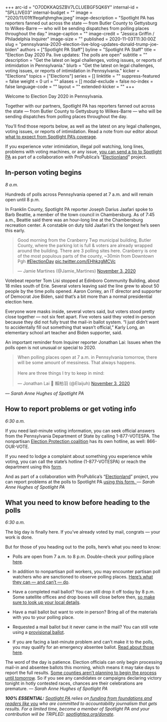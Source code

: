 +++
arc-id = "O7ODKKAQSZBV7LCLUEBGF5QK6Y"
internal-id = "SPLLIVE03"
internal-budget = ""
image = "2020/11/01ft1feqafqhmghw.jpeg"
image-description = "Spotlight PA has reporters fanned out across the state — from Butler County to Gettysburg to Wilkes-Barre — who will be sending dispatches from polling places throughout the day."
image-caption = ""
image-credit = "Jessica Griffin / Philadelphia Inquirer"
image-size = ""
published = 2020-11-03T11:30:00Z
slug = "pennsylvania-2020-election-live-blog-updates-donald-trump-joe-biden"
authors = ["Spotlight PA Staff"]
byline = "Spotlight PA Staff"
title = "Election Day 2020 Pa. live updates: The polls are open"
subtitle = ""
description = "Get the latest on legal challenges, voting issues, or reports of intimidation in Pennsylvania."
blurb = "Get the latest on legal challenges, voting issues, or reports of intimidation in Pennsylvania."
kicker = "Elections"
topics = ["Elections"]
series = []
linktitle = ""
suppress-featured = false
weight = 0
url = ""
aliases = []
modal-exclude = false
no-index = false
language-code = ""
layout = ""
extended-kicker = ""
+++

Welcome to Election Day 2020 in Pennsylvania.

Together with our partners, Spotlight PA has reporters fanned out across the state — from Butler County to Gettysburg to Wilkes-Barre — who will be sending dispatches from polling places throughout the day.

You’ll find those reports below, as well as the latest on any legal challenges, voting issues, or reports of intimidation. Read a note from our editor about <a href="https://www.spotlightpa.org/news/2020/11/pennsylvania-2020-election-news-journalism-reporters-spotlight-pa/" target=_blank>what to expect from Spotlight PA’s coverage</a>.

If you experience voter intimidation, illegal poll watching, long lines, problems with voting machines, or any issue, <a href="https://www.spotlightpa.org/news/2020/10/pa-2020-election-day-voting-problems-machines-ballots-lawsuits/" target="_blank">you can send a tip to Spotlight PA</a> as part of a collaboration with ProPublica’s “<a href="https://www.propublica.org/electionland">Electionland</a>” project.

<script src="https://www.spotlightpa.org/embed.js" async></script><div data-spl-embed-version="1" data-spl-src="https://www.spotlightpa.org/embeds/donate/?teaser_text=Spotlight%20PA%20provides%20essential%2C%20public-service%20journalism%20about%20Pennsylvania%20thank%20to%20readers%20like%20you.%20For%20a%20limited%20time%2C%20become%20a%20member%20and%20your%20contribution%20will%20be%20TRIPLED.&cta_text=YES%2C%20TRIPLE%20MY%20GIFT&eyebrow_text=BECOME%20A%20MEMBER"></div>

## In-person voting begins

<i>8 a.m.</i>

Hundreds of polls across Pennsylvania opened at 7 a.m. and will remain open until 8 p.m.

In Franklin County, Spotlight PA reporter Joseph Darius Jaafari spoke to Barb Beattie, a member of the town council in Chambersburg. As of 7:45 a.m., Beattie said there was an hour-long line at the Chambersburg recreation center. A constable on duty told Jaafari it’s the longest he’s seen this early.

<blockquote class="twitter-tweet"><p lang="en" dir="ltr">Good morning from the Cranberry Twp municipal building, Butler County, where the parking lot is full &amp; voters are already wrapped around the building. There are 3 polling sites here. Cranberry is one of the most populous parts of the county, ~30min from Downtown Pgh <a href="https://twitter.com/hashtag/ElectionDay?src=hash&amp;ref_src=twsrc%5Etfw">#ElectionDay</a> <a href="https://t.co/EHhkzgMCVc">pic.twitter.com/EHhkzgMCVc</a></p>&mdash; Jamie Martines (@Jamie_Martines) <a href="https://twitter.com/Jamie_Martines/status/1323603029195657220?ref_src=twsrc%5Etfw">November 3, 2020</a></blockquote>
<script async src="https://platform.twitter.com/widgets.js" charset="utf-8"></script>


Votebeat reporter Tom Lisi stopped at Edinboro Community Building, about 18 miles south of Erie. Several voters leaving said the line grew to about 50 people by the time polls opened. Aaron Conley, an IT director and supporter of Democrat Joe Biden, said that’s a bit more than a normal presidential election here.

Everyone wore masks inside, several voters said, but voters stood pretty close together — not six feet apart. Five voters said they voted in-person because they did not fully trust the mail-in ballot system. “I just didn’t want to accidentally fill out something that wasn’t official,” Karly Long, an elementary school art teacher and Biden supporter, said. 

An important reminder from Inquirer reporter Jonathan Lai: Issues when the polls open is not unusual or special to 2020.

<blockquote class="twitter-tweet"><p lang="en" dir="ltr">When polling places open at 7 a.m. in Pennsylvania tomorrow, there will be some amount of messiness. That always happens.<br><br>Here are three things I try to keep in mind:</p>&mdash; Jonathan Lai 🙊 賴柏羽 (@Elaijuh) <a href="https://twitter.com/Elaijuh/status/1323504345426632704?ref_src=twsrc%5Etfw">November 3, 2020</a></blockquote>
<script async src="https://platform.twitter.com/widgets.js" charset="utf-8"></script>


<i>— Sarah Anne Hughes of Spotlight PA</i>

## How to report problems or get voting info

<i>6:30 a.m.</i>

If you need last-minute voting information, you can seek official answers from the Pennsylvania Department of State by calling 1-877-VOTESPA. The nonpartisan <a href="https://866ourvote.org/" target=_blank>Election Protection coalition</a> has its own hotline, as well: 866-OUR-VOTE.

If you need to lodge a complaint about something you experience while voting, you can call the state’s hotline (1-877-VOTESPA) or reach the department using this <a href="https://www.pavoterservices.pa.gov/Pages/ReportElectionComplaints.aspx" target=_blank>form</a>.

And as part of a collaboration with ProPublica’s “<a href="https://www.propublica.org/electionland">Electionland</a>” project, you can report problems at the polls to Spotlight PA <a href="https://www.spotlightpa.org/news/2020/10/pa-2020-election-day-voting-problems-machines-ballots-lawsuits/" target="_blank">using this form. </a><i>— Sarah Anne Hughes of Spotlight PA</i>

## What you need to know before heading to the polls

<i>6:30 a.m.</i>

The big day is finally here. If you’ve already voted by mail, congrats — your work is done.

But for those of you heading out to the polls, here’s what you need to know:

- Polls are open from 7 a.m. to 8 p.m. Double-check your polling place <a href="https://www.votespa.com/Voting-in-PA/Pages/Voting-at-a-Polling-Place.aspx" target=_blank>here</a>.

- In addition to nonpartisan poll workers, you may encounter partisan poll watchers who are sanctioned to observe polling places. <a href="https://www.spotlightpa.org/news/2020/10/pa-poll-watchers-can-cant-do-election-day-explainer/" target=_blank>Here’s what they can — and can’t — do</a>.

- Have a completed mail ballot? You can still drop it off today by 8 p.m. Some satellite offices and drop boxes will close before then, <a href="https://www.votespa.com/Voting-in-PA/pages/drop-box.aspx" target=_blank>so make sure to look up your local details</a>.

- Have a mail ballot but want to vote in person? Bring all of the materials with you to your polling place.

- Requested a mail ballot but it never came in the mail? You can still vote using a <a href="https://www.votespa.com/Voting-in-PA/Pages/Voting-by-Provisional-Ballot.aspx" target=_blank>provisional ballot</a>.

- If you are facing a last-minute problem and can’t make it to the polls, you may qualify for an emergency absentee ballot. <a href="https://www.votespa.com/Voting-in-PA/Pages/Mail-and-Absentee-Ballot.aspx#emergency%20absentee" target=_blank>Read about those here</a>.

The word of the day is patience. Election officials can only begin processing mail-in and absentee ballots this morning, which means it may take days to report the full results. <a href="https://www.spotlightpa.org/news/2020/11/pa-election-2020-mail-ballots-precanvassing/" target=_blank>Some counties aren’t planning to begin the process until tomorrow</a>. So if you see any candidates or campaigns declaring victory tonight in hotly contested races, chances are their celebrations are premature. <i>— Sarah Anne Hughes of Spotlight PA</i>

<i><b>100% ESSENTIAL:</b></i><i> </i><a href="https://www.spotlightpa.org/"><i>Spotlight PA</i></a><i> relies on</i><a href="https://www.spotlightpa.org/support"><i> funding from foundations and readers like you</i></a><i> who are committed to accountability journalism that gets results. For a limited time, become a member of Spotlight PA and your contribution will be TRIPLED: </i><a href="http://spotlightpa.org/donate"><i>spotlightpa.org/donate</i></a><i>.</i>
